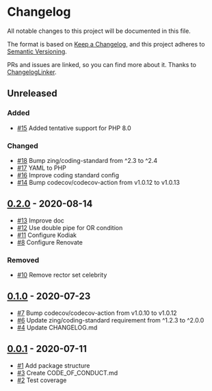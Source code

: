 # Changelog
All notable changes to this project will be documented in this file.

The format is based on [Keep a Changelog](https://keepachangelog.com/en/1.0.0/),
and this project adheres to [Semantic Versioning](https://semver.org/spec/v2.0.0.html).

PRs and issues are linked, so you can find more about it. Thanks to [ChangelogLinker](https://github.com/Symplify/ChangelogLinker).

<!-- changelog-linker -->

## Unreleased

### Added

- [#15] Added tentative support for PHP 8.0

### Changed

- [#18] Bump zing/coding-standard from ^2.3 to ^2.4
- [#17] YAML to PHP
- [#16] Improve coding standard config
- [#14] Bump codecov/codecov-action from v1.0.12 to v1.0.13

## [0.2.0] - 2020-08-14

- [#13] Improve doc
- [#12] Use double pipe for OR condition
- [#11] Configure Kodiak
- [#8] Configure Renovate

### Removed

- [#10] Remove rector set celebrity

## [0.1.0] - 2020-07-23

- [#7] Bump codecov/codecov-action from v1.0.10 to v1.0.12
- [#6] Update zing/coding-standard requirement from ^1.2.3 to ^2.0.0
- [#4] Update CHANGELOG.md

## [0.0.1] - 2020-07-11

- [#1] Add package structure
- [#3] Create CODE_OF_CONDUCT.md
- [#2] Test coverage

[#7]: https://github.com/zingimmick/package-skeleton-php/pull/7
[#6]: https://github.com/zingimmick/package-skeleton-php/pull/6
[#4]: https://github.com/zingimmick/package-skeleton-php/pull/4
[#3]: https://github.com/zingimmick/package-skeleton-php/pull/3
[#2]: https://github.com/zingimmick/package-skeleton-php/pull/2
[#1]: https://github.com/zingimmick/package-skeleton-php/pull/1
[0.1.0]: https://github.com/zingimmick/package-skeleton-php/compare/0.0.1...0.1.0
[0.0.1]: https://github.com/zingimmick/package-skeleton-php/releases/tag/0.0.1
[#13]: https://github.com/zingimmick/package-skeleton-php/pull/13
[#12]: https://github.com/zingimmick/package-skeleton-php/pull/12
[#11]: https://github.com/zingimmick/package-skeleton-php/pull/11
[#10]: https://github.com/zingimmick/package-skeleton-php/pull/10
[#8]: https://github.com/zingimmick/package-skeleton-php/pull/8
[0.2.0]: https://github.com/zingimmick/package-skeleton-php/compare/0.1.0...0.2.0
[#18]: https://github.com/zingimmick/package-skeleton-php/pull/18
[#17]: https://github.com/zingimmick/package-skeleton-php/pull/17
[#16]: https://github.com/zingimmick/package-skeleton-php/pull/16
[#15]: https://github.com/zingimmick/package-skeleton-php/pull/15
[#14]: https://github.com/zingimmick/package-skeleton-php/pull/14
